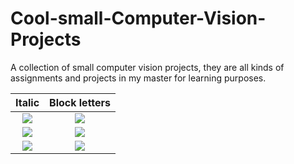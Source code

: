 # Cool-small-Computer-Vision-Projects
A collection of small computer vision projects, they are all kinds of assignments and projects in my master for learning purposes.

| Italic             |  Block letters |
:-------------------------:|:-------------------------:
![](outputs/output_Biotouch/18-15_02-02-2018/Identification/ITALIC/ITALIC_movementPoints_cmc.png)  |  ![](outputs/output_Biotouch/18-15_02-02-2018/Identification/BLOCK_LETTERS/BLOCK_LETTERS_movementPoints_cmc.png)
![](outputs/output_Biotouch/18-15_02-02-2018/Verification/ITALIC/ITALIC_movementPoints_notbalanced_roc.png)  |  ![](outputs/output_Biotouch/18-15_02-02-2018/Verification/BLOCK_LETTERS/BLOCK_LETTERS_movementPoints_notbalanced_roc.png)
![](outputs/output_Biotouch/18-15_02-02-2018/Verification/ITALIC/ITALIC_movementPoints_notbalanced_frrVSfpr.png)  |  ![](outputs/output_Biotouch/18-15_02-02-2018/Verification/BLOCK_LETTERS/BLOCK_LETTERS_movementPoints_notbalanced_frrVSfpr.png)
